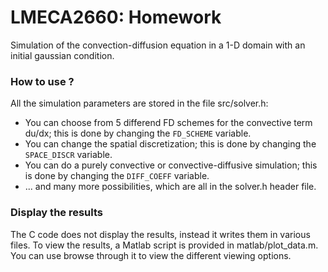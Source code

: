 # LMECA2660: Homework

Simulation of the convection-diffusion equation in a 1-D domain with an initial
gaussian condition.


### How to use ?
All the simulation parameters are stored in the file src/solver.h:
- You can choose from 5 differend FD schemes for the convective term du/dx;
    this is done by changing the ```FD_SCHEME``` variable.
- You can change the spatial discretization;
    this is done by changing the ```SPACE_DISCR``` variable.
- You can do a purely convective or convective-diffusive simulation;
    this is done by changing the ```DIFF_COEFF``` variable.
- ... and many more possibilities, which are all in the solver.h header file.

### Display the results
The C code does not display the results, instead it writes them in various files.
To view the results, a Matlab script is provided in matlab/plot_data.m. You can use browse through it to view the different viewing options.
